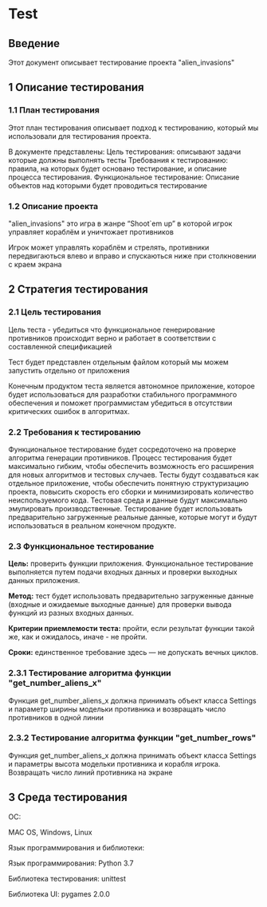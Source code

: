 # Test

## Введение

Этот документ описывает тестирование проекта "alien_invasions"

## 1  Описание тестирования

### 1.1  План тестирования

Этот план тестирования описывает подход к тестированию, который мы использовали для тестирования проекта.

В документе представлены:
Цель тестирования: описывают задачи которые должны выполнять тесты
Требования к тестированию: правила, на которых будет основано тестирование, и описание процесса тестирования.
Функциональное тестирование: Описание объектов над которыми будет проводиться тестирование

### 1.2 Описание проекта

"alien_invasions" это игра в жанре “Shoot`em up” в которой игрок управляет кораблём и уничтожает противников

Игрок может управлять кораблём и стрелять, противники передвигаються влево и вправо и спускаються ниже при столкновении с краем экрана


## 2 Стратегия тестирования

### 2.1 Цель тестирования

Цель теста - убедиться что функциональное генерирование противников происходит верно и работает в соответствии с составленной спецификацией

Тест будет представлен отдельным файлом который мы можем запустить отдельно от приложения

Конечным продуктом теста является автономное приложение, которое будет использоваться для разработки стабильного программного обеспечения и поможет программистам убедиться в отсутствии критических ошибок в алгоритмах.

### 2.2 Требования к тестированию

Функциональное тестирование будет сосредоточено на проверке алгоритма генерации противников.
Процесс тестирования будет максимально гибким, чтобы обеспечить возможность его расширения для новых алгоритмов и тестовых случаев.
Тесты будут создаваться как отдельное приложение, чтобы обеспечить понятную структуризацию проекта, повысить скорость его сборки и минимизировать количество неиспользуемого кода.
Тестовая среда и данные будут максимально эмулировать производственные.
Тестирование будет использовать предварительно загруженные реальные данные, которые могут и будут использоваться в реальном конечном продукте.

### 2.3 Функциональное тестирование

**Цель:** проверить функции приложения. Функциональное тестирование выполняется путем подачи входных данных и проверки выходных данных приложения.

**Метод:** тест будет использовать предварительно загруженные данные (входные и ожидаемые выходные данные) для проверки вывода функций из разных входных данных.

**Критерии приемлемости теста:** пройти, если результат функции такой же, как и ожидалось, иначе - не пройти.

**Сроки:** единственное требование здесь — не допускать вечных циклов.

### 2.3.1 Тестирование алгоритма функции "get_number_aliens_x"

Функция get_number_aliens_x должна принимать объект класса Settings и параметр ширины модельки противника и возвращать число противников в одной линии

### 2.3.2 Тестирование алгоритма функции "get_number_rows"

Функция get_number_aliens_x должна принимать объект класса Settings и параметры высота модельки противника и корабля игрока. Возвращать число линий противника на экране


## 3 Среда тестирования

ОС:

MAC OS, Windows, Linux

Язык программирования и библиотеки:

Язык программирования: Python 3.7

Библиотека тестирования: unittest

Библиотека UI: pygames 2.0.0
